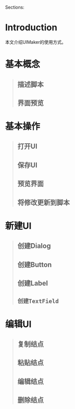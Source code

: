 Sections:
> 

# Introduction #

本文介绍UIMaker的使用方式。

# 基本概念 #
> ## 描述脚本 ##
> ## 界面预览 ##

# 基本操作 #
> ## 打开UI ##
> ## 保存UI ##
> ## 预览界面 ##
> ## 将修改更新到脚本 ##

# 新建UI #
> ## 创建Dialog ##
> ## 创建Button ##
> ## 创建Label ##
> ## `创建TextField` ##

# 编辑UI #
> ## 复制结点 ##
> ## 粘贴结点 ##
> ## 编辑结点 ##
> ## 删除结点 ##